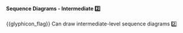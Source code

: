 <div id="title">

#### Sequence Diagrams - Intermediate :two:

</div>

<span id="prereqs"><dynamic-panel src="../../../uml/sequenceDiagrams/referenceFrames/unit-inElsewhere-asFlat.md" boilerplate header="{{glyphicon_education}} %%UML → Sequence Diagrams → Reference Frames%%" />
<dynamic-panel src="../../../uml/sequenceDiagrams/objectDeletion/unit-inElsewhere-asFlat.md" boilerplate header="{{glyphicon_education}} %%UML :→ Sequence Diagrams → Object Deletion%%" />
<dynamic-panel src="../../../uml/sequenceDiagrams/selfInvocation/unit-inElsewhere-asFlat.md" boilerplate header="{{glyphicon_education}} %%UML :→ Sequence Diagrams → Self-Invocation%%" />
<dynamic-panel src="../../../uml/sequenceDiagrams/alternativePaths/unit-inElsewhere-asFlat.md" boilerplate header="{{glyphicon_education}} %%UML → Sequence Diagrams → Alternative Paths%%" />
<dynamic-panel src="../../../uml/sequenceDiagrams/optionalPaths/unit-inElsewhere-asFlat.md" boilerplate header="{{glyphicon_education}} %%UML → Sequence Diagrams → Optional Paths%%" /></span>

<span id="outcomes">{{glyphicon_flag}} Can draw intermediate-level sequence diagrams :two:</span>

<div id="body">



</div>

<div id="extras">

<include src="exercises.md" />

</div>